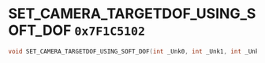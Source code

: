 # SET_CAMERA_TARGETDOF_USING_SOFT_DOF `0x7F1C5102`

```cpp
void SET_CAMERA_TARGETDOF_USING_SOFT_DOF(int _Unk0, int _Unk1, int _Unk2);
```